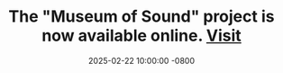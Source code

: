 ---
title: >-
    The "Museum of Sound" project is now available online.
    <a href="https://scb.iqiongzhi.com/">Visit <i class="fas fa-angle-double-right"></i></a>
date: 2025-02-22 10:00:00 -0800
---